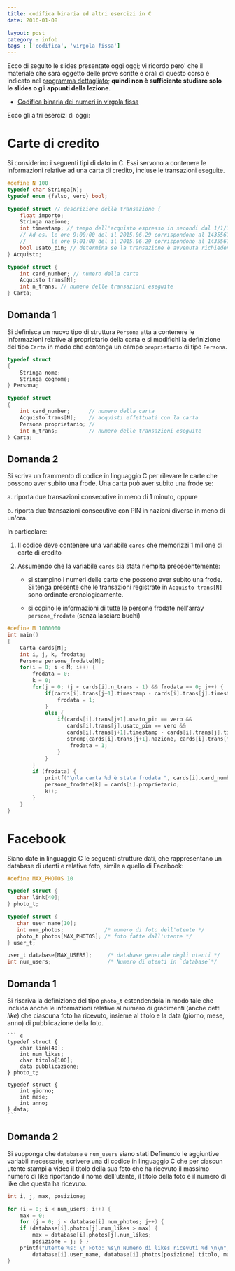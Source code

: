 ```yaml
---
title: codifica binaria ed altri esercizi in C
date: 2016-01-08

layout: post
category : infob
tags : ['codifica', 'virgola fissa']
---
```


Ecco di seguito le slides presentate oggi oggi; vi ricordo pero' che il
materiale che sarà oggetto delle prove scritte e orali di questo corso è
indicato nel [programma
dettagliato](http://www.vittoriozaccaria.net/deposit/programmaInfoB.pdf);
**quindi non è sufficiente studiare solo le slides o gli appunti della
lezione**.

* [Codifica binaria dei numeri in virgola fissa](https://dl.dropboxusercontent.com/u/5867765/1516-published-infob/le_codifica_1.pdf)

Ecco gli altri esercizi di oggi:

Carte di credito
================

Si considerino i seguenti tipi di dato in C. Essi servono a contenere le
informazioni relative ad una carta di credito, incluse le transazioni
eseguite.

``` c
#define N 100
typedef char Stringa[N];
typedef enum {falso, vero} bool;

typedef struct // descrizione della transazione {
    float importo;
    Stringa nazione;
    int timestamp; // tempo dell'acquisto espresso in secondi dal 1/1/1970.
    // Ad es. le ore 9:00:00 del il 2015.06.29 corrispondono al 1435561200 secondo
    //        le ore 9:01:00 del il 2015.06.29 corrispondono al 1435561260 secondo
    bool usato_pin; // determina se la transazione è avvenuta richiedendo il pin all'utente
} Acquisto;

typedef struct {
    int card_number; // numero della carta
    Acquisto trans[N];
    int n_trans; // numero delle transazioni eseguite
} Carta;
```

## Domanda 1
Si definisca un nuovo tipo di struttura `Persona` atta a contenere le
informazioni relative al proprietario della carta e si modifichi la
definizione del tipo `Carta` in modo che contenga un campo
`proprietario` di tipo `Persona`.

``` c
typedef struct
{
    Stringa nome;
    Stringa cognome;
} Persona;

typedef struct
{
    int card_number;      // numero della carta
    Acquisto trans[N];    // acquisti effettuati con la carta
    Persona proprietario; //
    int n_trans;          // numero delle transazioni eseguite
} Carta;
```

## Domanda 2
Si scriva un frammento di codice in linguaggio C per rilevare le carte
che possono aver subito una frode. Una carta può aver subito una frode
se:

a.  riporta due transazioni consecutive in meno di 1 minuto, oppure

b.  riporta due transazioni consecutive con PIN in nazioni diverse in
    meno di un'ora.

In particolare:

1.  Il codice deve contenere una variabile `cards` che memorizzi 1
    milione di carte di credito

2.  Assumendo che la variabile `cards` sia stata riempita
    precedentemente:

    -   si stampino i numeri delle carte che possono aver subito
        una frode. Si tenga presente che le transazioni registrate in
        `Acquisto trans[N]` sono ordinate cronologicamente.

    -   si copino le informazioni di tutte le persone frodate nell'array
        `persone_frodate` (senza lasciare buchi)

<!-- -->

``` c
#define M 1000000
int main()
{
    Carta cards[M];
    int i, j, k, frodata;
    Persona persone_frodate[M];
    for(i = 0; i < M; i++) {
        frodata = 0;
        k = 0;
        for(j = 0; (j < cards[i].n_trans - 1) && frodata == 0; j++) {
            if(cards[i].trans[j+1].timestamp - cards[i].trans[j].timestamp < 60) {
                frodata = 1;
            }
            else {
                if(cards[i].trans[j+1].usato_pin == vero &&
                   cards[i].trans[j].usato_pin == vero &&
                   cards[i].trans[j+1].timestamp - cards[i].trans[j].timestamp < 60 * 60 &&
                   strcmp(cards[i].trans[j+1].nazione, cards[i].trans[j].nazione) != 0) {
                    frodata = 1;
                }
            }
        }
        if (frodata) {
            printf("\nla carta %d è stata frodata ", cards[i].card_number);
            persone_frodate[k] = cards[i].proprietario;
            k++;
        }
    }
}
```

Facebook
========

Siano date in linguaggio C le seguenti strutture dati, che rappresentano
un database di utenti e relative foto, simile a quello di Facebook:

``` c
#define MAX_PHOTOS 10

typedef struct {
   char link[40];
} photo_t;

typedef struct {
   char user_name[10];
   int num_photos;             /* numero di foto dell'utente */
   photo_t photos[MAX_PHOTOS]; /* foto fatte dall'utente */
} user_t;

user_t database[MAX_USERS];     /* database generale degli utenti */
int num_users;                  /* Numero di utenti in `database`*/
```

## Domanda 1
Si riscriva la definizione del tipo `photo_t` estendendola in modo
tale che includa anche le informazioni relative al numero di gradimenti (anche detti *like*) che ciascuna foto ha ricevuto, insieme al titolo e la data (giorno, mese, anno) di pubblicazione della foto.

    ``` c
    typedef struct {
        char link[40];
        int num_likes;
        char titolo[100];
        data pubblicazione;
    } photo_t;

    typedef struct {
        int giorno;
        int mese;
        int anno;
    } data;
    ```

## Domanda 2
Si supponga che `database` e `num_users` siano stati Definendo le aggiuntive variabili necessarie, scrivere una di codice in linguaggio C che per ciascun utente stampi a video il titolo della sua foto che ha ricevuto il massimo numero di like riportando il nome dell'utente, il titolo della foto e il numero di like che questa ha ricevuto.

``` c
int i, j, max, posizione;

for (i = 0; i < num_users; i++) {
    max = 0;
    for (j = 0; j < database[i].num_photos; j++) {
    if (database[i].photos[j].num_likes > max) {
        max = database[i].photos[j].num_likes;
        posizione = j; } }
    printf("Utente %s: \n Foto: %s\n Numero di likes ricevuti %d \n\n",
        database[i].user_name, database[i].photos[posizione].titolo, max);
}
```


